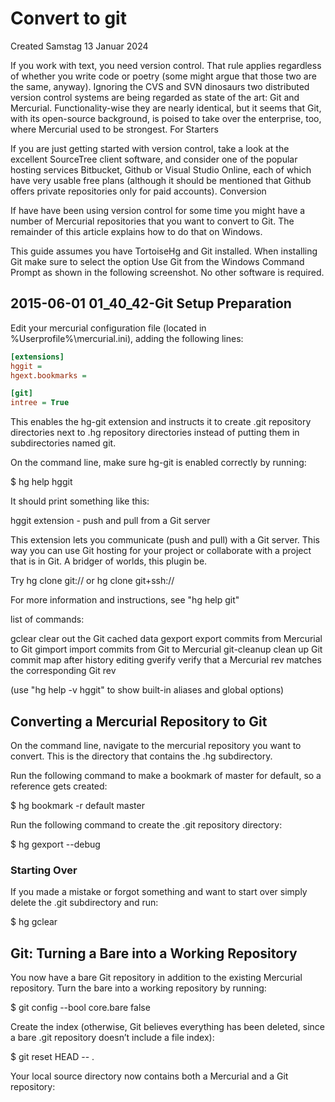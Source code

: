 # Convert to git
Created Samstag 13 Januar 2024

If you work with text, you need version control. That rule applies regardless of whether you write code or poetry (some might argue that those two are the same, anyway). Ignoring the CVS and SVN dinosaurs two distributed version control systems are being regarded as state of the art: Git and Mercurial. Functionality-wise they are nearly identical, but it seems that Git, with its open-source background, is poised to take over the enterprise, too, where Mercurial used to be strongest.
For Starters

If you are just getting started with version control, take a look at the excellent SourceTree client software, and consider one of the popular hosting services Bitbucket, Github or Visual Studio Online, each of which have very usable free plans (although it should be mentioned that Github offers private repositories only for paid accounts).
Conversion

If have have been using version control for some time you might have a number of Mercurial repositories that you want to convert to Git. The remainder of this article explains how to do that on Windows.

This guide assumes you have TortoiseHg and Git installed. When installing Git make sure to select the option Use Git from the Windows Command Prompt as shown in the following screenshot. No other software is required.

2015-06-01 01_40_42-Git Setup
Preparation
-----------

Edit your mercurial configuration file (located in %Userprofile%\mercurial.ini), adding the following lines:

```ini
[extensions]
hggit = 
hgext.bookmarks =

[git]
intree = True
```


This enables the hg-git extension and instructs it to create .git repository directories next to .hg repository directories instead of putting them in subdirectories named git.

On the command line, make sure hg-git is enabled correctly by running:

$ hg help hggit

It should print something like this:

hggit extension - push and pull from a Git server

This extension lets you communicate (push and pull) with a Git server. This
way you can use Git hosting for your project or collaborate with a project
that is in Git.  A bridger of worlds, this plugin be.

Try hg clone git:// or hg clone git+ssh://

For more information and instructions, see "hg help git"

list of commands:

 gclear        clear out the Git cached data
 gexport       export commits from Mercurial to Git
 gimport       import commits from Git to Mercurial
 git-cleanup   clean up Git commit map after history editing
 gverify       verify that a Mercurial rev matches the corresponding Git rev

(use "hg help -v hggit" to show built-in aliases and global options)

Converting a Mercurial Repository to Git
----------------------------------------

On the command line, navigate to the mercurial repository you want to convert. This is the directory that contains the .hg subdirectory.

Run the following command to make a bookmark of master for default, so a reference gets created:

$ hg bookmark -r default master

Run the following command to create the .git repository directory:

$ hg gexport --debug

### Starting Over

If you made a mistake or forgot something and want to start over simply delete the .git subdirectory and run:

$ hg gclear

Git: Turning a Bare into a Working Repository
---------------------------------------------

You now have a bare Git repository in addition to the existing Mercurial repository. Turn the bare into a working repository by running:

$ git config --bool core.bare false

Create the index (otherwise, Git believes everything has been deleted, since a bare .git repository doesn’t include a file index):

$ git reset HEAD -- .

Your local source directory now contains both a Mercurial and a Git repository:

